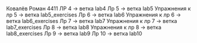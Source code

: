 Ковалёв Роман 4411
ЛР 4 -> ветка lab4
Лр 5 -> ветка lab5
Упражнения к лр 5 -> ветка lab5_exercises
Лр 6 -> ветка lab6
Упражнения к лр 6 -> ветка lab6_exercises
Лр 7 -> ветка lab7
Упражнения к лр 7 -> ветка lab7_exercises
Лр 8 -> ветка lab8
Упражнения к лр 8 -> ветка lab8_exercises
Лр 9 -> ветка lab9
Лр 10 -> ветка lab10
